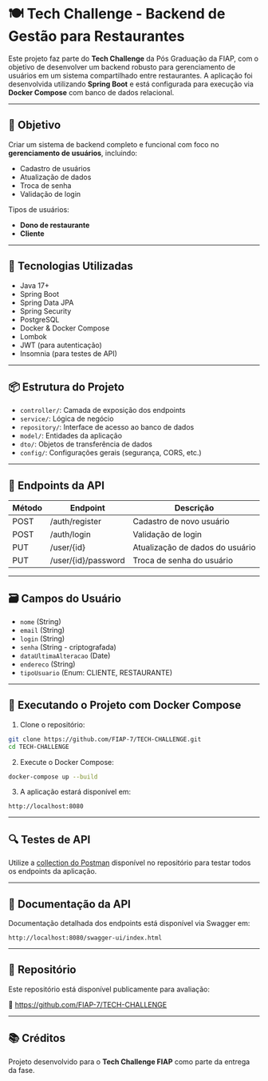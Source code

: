 # 🍽️ Tech Challenge - Backend de Gestão para Restaurantes

Este projeto faz parte do **Tech Challenge** da Pós Graduação da FIAP, com o objetivo de desenvolver um backend robusto para gerenciamento de usuários em um sistema compartilhado entre restaurantes. A aplicação foi desenvolvida utilizando **Spring Boot** e está configurada para execução via **Docker Compose** com banco de dados relacional.

---

## 📌 Objetivo

Criar um sistema de backend completo e funcional com foco no **gerenciamento de usuários**, incluindo:

- Cadastro de usuários
- Atualização de dados
- Troca de senha
- Validação de login

Tipos de usuários:
- **Dono de restaurante**
- **Cliente**

---

## 🧰 Tecnologias Utilizadas

- Java 17+
- Spring Boot
- Spring Data JPA
- Spring Security
- PostgreSQL
- Docker & Docker Compose
- Lombok
- JWT (para autenticação)
- Insomnia (para testes de API)

---

## 📦 Estrutura do Projeto

- `controller/`: Camada de exposição dos endpoints
- `service/`: Lógica de negócio
- `repository/`: Interface de acesso ao banco de dados
- `model/`: Entidades da aplicação
- `dto/`: Objetos de transferência de dados
- `config/`: Configurações gerais (segurança, CORS, etc.)

---

## 🧪 Endpoints da API

| Método | Endpoint          | Descrição                        |
|--------|-------------------|----------------------------------|
| POST   | /auth/register     | Cadastro de novo usuário         |
| POST   | /auth/login        | Validação de login               |
| PUT    | /user/{id}         | Atualização de dados do usuário |
| PUT    | /user/{id}/password| Troca de senha do usuário       |

---

## 🗃️ Campos do Usuário

- `nome` (String)
- `email` (String)
- `login` (String)
- `senha` (String - criptografada)
- `dataUltimaAlteracao` (Date)
- `endereco` (String)
- `tipoUsuario` (Enum: CLIENTE, RESTAURANTE)

---

## 🚀 Executando o Projeto com Docker Compose

1. Clone o repositório:
```bash
git clone https://github.com/FIAP-7/TECH-CHALLENGE.git
cd TECH-CHALLENGE
```

2. Execute o Docker Compose:
```bash
docker-compose up --build
```

3. A aplicação estará disponível em:
```
http://localhost:8080
```

---

## 🔍 Testes de API

Utilize a [collection do Postman](./postman_collection.json) disponível no repositório para testar todos os endpoints da aplicação.

---

## 🧾 Documentação da API

Documentação detalhada dos endpoints está disponível via Swagger em:
```
http://localhost:8080/swagger-ui/index.html
```

---

## 📁 Repositório

Este repositório está disponível publicamente para avaliação:

🔗 https://github.com/FIAP-7/TECH-CHALLENGE

---

## 📚 Créditos

Projeto desenvolvido para o **Tech Challenge FIAP** como parte da entrega da fase.
